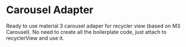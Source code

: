 # Carousel Adapter
Ready to use material 3 carousel adaper for recycler view (based on M3 Carousel). No need to create all the boilerplate code, just attach to recyclerView and use it.
